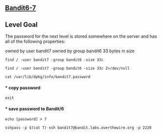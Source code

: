 ## [Bandit6-7](https://overthewire.org/wargames/bandit/bandit7.html)

## Level Goal
The password for the next level is stored somewhere on the server and has all of the following properties:

owned by user bandit7
owned by group bandit6
33 bytes in size

```
find / -user bandit7 -group bandit6 -size 33c
```
```
find / -user bandit7 -group bandit6 -size 33c 2>/dev/null
```
```
cat /var/lib/dpkg/info/bandit7.password
```

#### * copy password 

```
exit
```
#### * save password to Bandit/6
```
echo [password] > 7
```

```
sshpass -p $(cat 7) ssh bandit7@bandit.labs.overthewire.org -p 2220
```